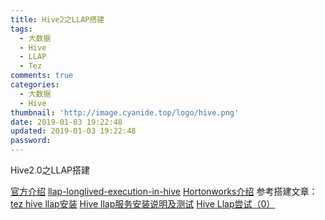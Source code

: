 ```yaml
---
title: Hive2之LLAP搭建
tags:
  - 大数据
  - Hive
  - LLAP
  - Tez
comments: true
categories:
  - 大数据
  - Hive
thumbnail: 'http://image.cyanide.top/logo/hive.png'
date: 2019-01-03 19:22:48
updated: 2019-01-03 19:22:48
password:
---
```

Hive2.0之LLAP搭建
<!-- more -->
[官方介绍](https://cwiki.apache.org/confluence/display/Hive/LLAP)
[llap-longlived-execution-in-hive](https://www.slideshare.net/Hadoop_Summit/llap-longlived-execution-in-hive)
[Hortonworks介绍](https://zh.hortonworks.com/blog/announcing-apache-hive-2-1-25x-faster-queries-much/)
参考搭建文章：
[tez hive llap安装](https://blog.csdn.net/zhoudetiankong/article/details/73089225)
[Hive llap服务安装说明及测试](https://blog.csdn.net/qingzhenli/article/details/72723018)
[Hive Llap尝试（0）](http://housong.github.io/2017/hive-llap/)